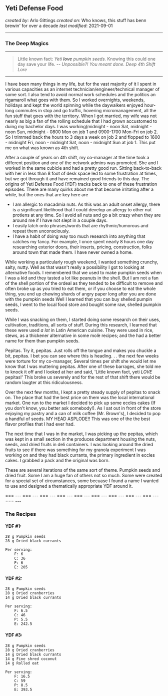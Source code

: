 ## Yeti Defense Food
_created by_: Arlo Gittings
_created on_: Who knows, this stuff has benn brewin' for over a decade
_last modified_: 2021-09-01

----

### The Deep Magics

----
> Little known fact: _Yeti **love** pumpkin seeds._ Knowing this could one day 
> save your life.
> _-- Unpossible?! You meant done. Deep 4th Shift Lore_

----
I have been many things in my life, but for the vast majority of it I spent in
various capacities as an internet technician/engineer/technical manager of some
sort. I also tend to avoid normal work schedules and the politics an rigamaroll
what goes with them. So I worked overnights, weekends, holidays and kept the
world spinning while the daywalkers enjoyed hour-long commutes in stop and go
traffic, hovering micromanagement, all the fun stuff that goes with the 
territory. When I got married, my wife was not nearly as big a fan of the 
rolling schedule that I had grown accustomed to duing my bachelor days. I was
working(midnight - noon Sat, midnight - noon Sun, midnight - 0800 Mon on job 1
and 0900-1700 Mon-Fri on job 2. So I trimmed back the hours to 3 days a week on
job 2 and flopped to 1600 - midnight Fri, noon - midnight Sat, noon - midnight
Sun at job 1. This put me on what was known as 4th shift. 

After a couple of  years on 4th shift, my co-manager at the time took a 
different position and one of the network admins was promoted. She and I worked
in the same cubicle and had a pretty good run. Sitting back-to-back with her in 
less than 8 foot of desk space led to some frustration at times, but we got 
through it and have remained good friends to this day. The origins of Yeti
Defense Food (YDF) tracks back to one of these frustration episodes.
There are many quirks about me that become irritating after a while, but the 
ones that are key here are

- I am allergic to macadmia nuts. As this was an adult onset allergy, there is
a significant likelihood that I could develop an allergy to other nut protiens
at any time. So I avoid all nuts and go a bit crazy when they are around me if
I have not slept in a couple days.
- I easily latch onto phrases/words that are rhythmic/humorous and repeat them
unconsciously. 
- I have a habit of doing way too much research into anything that catches my
fancy. For example, I once spent nearly 8 hours one day researching exterior
doors, their inserts, pricing, construction, folks around town that made them.
I have never owned a home.

While working a particularly rough weekend, I wanted something crunchy, salty,
nutty. Well as that wasn't really a possibility I got to looking at alternative
foods. I remembered that we used to make pumpkin seeds when I was a kid and 
they tasted a lot like peanuts in the shell. But I am not a fan of the shell 
portion of the ordeal as they tended to be difficult to remove and often broke
up as you tried to eat them, or if you choose to eat the whole thing, you end 
up chewing shards of angry paper long after you are done with the pumpkin seeds
Well I learned that you can buy shelled pumpin seeds, I went to the local food
store and bought some raw, shelled pumpkin seeds. 

While I was snacking on them, I started doing some research on their uses, 
cultivation, traditions, all sorts of stuff. During this research, I learned 
that these were used _a lot_ in Latin American cuisine. They were used in rice,
stews, as a thickener alternative in some molè recipes; and the had a better
name for them than pumpkin seeds.

Pepitas. Try it, pepitas. Just rolls off the tongue and makes you chuckle a
bit, pepitas. I bet you can see where this is heading. . . the next few weeks
were torture for my co-manager, Several times per shift she would let me know
that I was muttering pepitas. After one of these barrages, she told me to knock
it off and I looked at her and said, 'Little known fact, yeti *LOVE* pepitas!'
This broke us severely and for the rest of that shift there would be random
laugter at this ridiculousness.

Over the next few months, I kept a pretty steady supply of pepitas to snack on.
The place that had the best price on them was the local international market. 
One run to the market I decided to pick up some eccles cakes (If you don't
know, you better ask somebody!). As I sat out in front of the store enjoying my
pastry and a can of milk coffee (Mr. Brown's), I decided to pop a handful of 
seeds. MY HEAD ASPLODE!! This was one of the the best flavor profiles that I 
had ever had.

The next time that I was in the market, I was picking up the pepitas, which was
kept in a small section in the produces department housing the nuts, seeds, and
dried fruits in deli containers. I was looking around the dried fruits to see 
if there was something for my granola experiment I was working on and they had
black currants, the primary ingredient in eccles cakes. I grabbed a pack and 
the original was born.

These are several iterations of the same sort of theme. Pumpkin seeds and dried
fruit. Some I am a huge fan of others not so much. Some were created for a 
special set of circumstances, some becuase I found a name I wanted to use and
designed a thematically appropriate YDF around it.

=== --- === --- === --- === --- === --- === --- === --- === --- === --- === --- 

### The Recipes

#### YDF #1:
    28 g Pumpkin seeds
    28 g Dried black currants
    
    Per serving:
        F: 6
        C: 36
        P: 6
        E: 205

#### YDF #2:
    28 g Pumpkin seeds
    28 g Dried cranberries
    14 g Dried black currants
    
    Per serving:
        F: 6.5
        C: 46
        P: 5.5
        E: 242.5

#### YDF #3:
    28 g Pumpkin seeds
    28 g Dried cranberries
    14 g Dried black currants
    14 g Fine shred coconut
    14 g Rolled oat
    
    Per serving:
        F: 16.5
        C: 59
        P: 8.5
        E: 393.5
